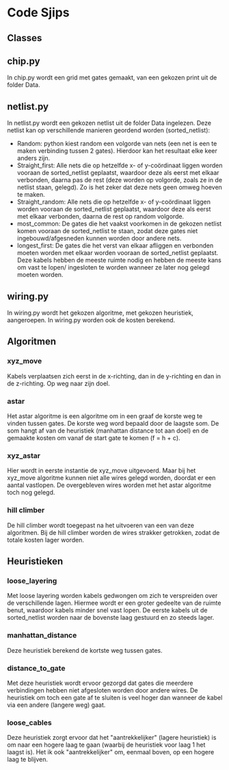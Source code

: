 # Code Sjips

## Classes

## chip.py
In chip.py wordt een grid met gates gemaakt, van een gekozen print uit de folder Data.

## netlist.py
In netlist.py wordt een gekozen netlist uit de folder Data ingelezen. Deze netlist kan op verschillende manieren geordend worden (sorted_netlist):
* Random: python kiest random een volgorde van nets (een net is een te maken verbinding tussen 2 gates). Hierdoor kan het resultaat elke keer anders zijn.
* Straight_first: Alle nets die op hetzelfde x- of y-coördinaat liggen worden vooraan de sorted_netlist geplaatst, waardoor deze als eerst met elkaar verbonden, daarna pas de rest (deze worden op volgorde, zoals ze in de netlist staan, gelegd). Zo is het zeker dat deze nets geen omweg hoeven te maken.
* Straight_random: Alle nets die op hetzelfde x- of y-coördinaat liggen worden vooraan de sorted_netlist geplaatst, waardoor deze als eerst met elkaar verbonden, daarna de rest op random volgorde.
* most_common: De gates die het vaakst voorkomen in de gekozen netlist komen vooraan de sorted_netlist te staan, zodat deze gates niet ingebouwd/afgesneden kunnen worden door andere nets.
* longest_first: De gates die het verst van elkaar afliggen en verbonden moeten worden met elkaar worden vooraan de sorted_netlist geplaatst. Deze kabels hebben de meeste ruimte nodig en hebben de meeste kans om vast te lopen/ ingesloten te worden wanneer ze later nog gelegd moeten worden. 


## wiring.py

In wiring.py wordt het gekozen algoritme, met gekozen heuristiek, aangeroepen. In wiring.py worden ook de kosten berekend. 


## Algoritmen

### xyz_move
Kabels verplaatsen zich eerst in de x-richting, dan in de y-richting en dan in de z-richting. Op weg naar zijn doel.

### astar
Het astar algoritme is een algoritme om in een graaf de korste weg te vinden tussen gates. De korste weg word bepaald door de laagste som. De som hangt af van de heuristiek (manhattan distance tot aan doel) en de gemaakte kosten om vanaf de start gate te komen (f = h + c).

### xyz_astar
Hier wordt in eerste instantie de xyz_move uitgevoerd. Maar bij het xyz_move algoritme kunnen niet alle wires gelegd worden, doordat er een aantal vastlopen. De overgebleven wires worden met het astar algoritme toch nog gelegd.

### hill climber
De hill climber wordt toegepast na het uitvoeren van een van deze algoritmen. Bij de hill climber worden de  wires strakker getrokken, zodat de totale kosten lager worden.


## Heuristieken

### loose_layering
Met loose layering worden kabels gedwongen om zich te verspreiden over de verschillende lagen. Hiermee wordt er een groter gedeelte van de ruimte benut, waardoor kabels minder snel vast lopen. De eerste kabels uit de sorted_netlist worden naar de bovenste laag gestuurd en zo steeds lager.

### manhattan_distance 
Deze heuristiek berekend de kortste weg tussen gates.

### distance_to_gate
Met deze heuristiek wordt ervoor gezorgd dat gates die meerdere verbindingen hebben niet afgesloten worden door andere wires. De heuristiek om toch een gate af te sluiten is veel hoger dan wanneer de kabel via een andere (langere weg) gaat.

### loose_cables
Deze heuristiek zorgt ervoor dat het "aantrekkelijker" (lagere heuristiek) is om naar een hogere laag te gaan (waarbij de heuristiek voor laag 1 het laagst is). Het ik ook "aantrekkelijker" om, eenmaal boven, op een hogere laag te blijven.